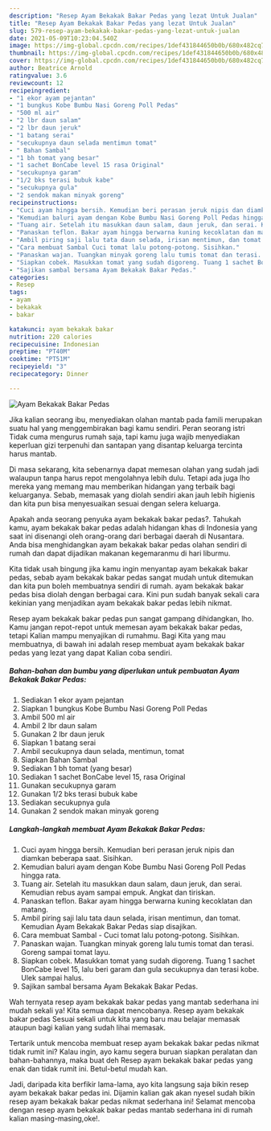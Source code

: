 ```yaml
---
description: "Resep Ayam Bekakak Bakar Pedas yang lezat Untuk Jualan"
title: "Resep Ayam Bekakak Bakar Pedas yang lezat Untuk Jualan"
slug: 579-resep-ayam-bekakak-bakar-pedas-yang-lezat-untuk-jualan
date: 2021-05-09T10:23:04.540Z
image: https://img-global.cpcdn.com/recipes/1def431844650b0b/680x482cq70/ayam-bekakak-bakar-pedas-foto-resep-utama.jpg
thumbnail: https://img-global.cpcdn.com/recipes/1def431844650b0b/680x482cq70/ayam-bekakak-bakar-pedas-foto-resep-utama.jpg
cover: https://img-global.cpcdn.com/recipes/1def431844650b0b/680x482cq70/ayam-bekakak-bakar-pedas-foto-resep-utama.jpg
author: Beatrice Arnold
ratingvalue: 3.6
reviewcount: 12
recipeingredient:
- "1 ekor ayam pejantan"
- "1 bungkus Kobe Bumbu Nasi Goreng Poll Pedas"
- "500 ml air"
- "2 lbr daun salam"
- "2 lbr daun jeruk"
- "1 batang serai"
- "secukupnya daun selada mentimun tomat"
- " Bahan Sambal"
- "1 bh tomat yang besar"
- "1 sachet BonCabe level 15 rasa Original"
- "secukupnya garam"
- "1/2 bks terasi bubuk kabe"
- "secukupnya gula"
- "2 sendok makan minyak goreng"
recipeinstructions:
- "Cuci ayam hingga bersih. Kemudian beri perasan jeruk nipis dan diamkan beberapa saat. Sisihkan."
- "Kemudian baluri ayam dengan Kobe Bumbu Nasi Goreng Poll Pedas hingga rata."
- "Tuang air. Setelah itu masukkan daun salam, daun jeruk, dan serai. Kemudian rebus ayam sampai empuk. Angkat dan tiriskan."
- "Panaskan teflon. Bakar ayam hingga berwarna kuning kecoklatan dan matang."
- "Ambil piring saji lalu tata daun selada, irisan mentimun, dan tomat. Kemudian Ayam Bekakak Bakar Pedas siap disajikan."
- "Cara membuat Sambal Cuci tomat lalu potong-potong. Sisihkan."
- "Panaskan wajan. Tuangkan minyak goreng lalu tumis tomat dan terasi. Goreng sampai tomat layu."
- "Siapkan cobek. Masukkan tomat yang sudah digoreng. Tuang 1 sachet BonCabe level 15, lalu beri garam dan gula secukupnya dan terasi kobe. Ulek sampai halus."
- "Sajikan sambal bersama Ayam Bekakak Bakar Pedas."
categories:
- Resep
tags:
- ayam
- bekakak
- bakar

katakunci: ayam bekakak bakar 
nutrition: 220 calories
recipecuisine: Indonesian
preptime: "PT40M"
cooktime: "PT51M"
recipeyield: "3"
recipecategory: Dinner

---
```



![Ayam Bekakak Bakar Pedas](https://img-global.cpcdn.com/recipes/1def431844650b0b/680x482cq70/ayam-bekakak-bakar-pedas-foto-resep-utama.jpg)

Jika kalian seorang ibu, menyediakan olahan mantab pada famili merupakan suatu hal yang menggembirakan bagi kamu sendiri. Peran seorang istri Tidak cuma mengurus rumah saja, tapi kamu juga wajib menyediakan keperluan gizi terpenuhi dan santapan yang disantap keluarga tercinta harus mantab.

Di masa  sekarang, kita sebenarnya dapat memesan olahan yang sudah jadi walaupun tanpa harus repot mengolahnya lebih dulu. Tetapi ada juga lho mereka yang memang mau memberikan hidangan yang terbaik bagi keluarganya. Sebab, memasak yang diolah sendiri akan jauh lebih higienis dan kita pun bisa menyesuaikan sesuai dengan selera keluarga. 



Apakah anda seorang penyuka ayam bekakak bakar pedas?. Tahukah kamu, ayam bekakak bakar pedas adalah hidangan khas di Indonesia yang saat ini disenangi oleh orang-orang dari berbagai daerah di Nusantara. Anda bisa menghidangkan ayam bekakak bakar pedas olahan sendiri di rumah dan dapat dijadikan makanan kegemaranmu di hari liburmu.

Kita tidak usah bingung jika kamu ingin menyantap ayam bekakak bakar pedas, sebab ayam bekakak bakar pedas sangat mudah untuk ditemukan dan kita pun boleh membuatnya sendiri di rumah. ayam bekakak bakar pedas bisa diolah dengan berbagai cara. Kini pun sudah banyak sekali cara kekinian yang menjadikan ayam bekakak bakar pedas lebih nikmat.

Resep ayam bekakak bakar pedas pun sangat gampang dihidangkan, lho. Kamu jangan repot-repot untuk memesan ayam bekakak bakar pedas, tetapi Kalian mampu menyajikan di rumahmu. Bagi Kita yang mau membuatnya, di bawah ini adalah resep membuat ayam bekakak bakar pedas yang lezat yang dapat Kalian coba sendiri.

<!--inarticleads1-->

##### Bahan-bahan dan bumbu yang diperlukan untuk pembuatan Ayam Bekakak Bakar Pedas:

1. Sediakan 1 ekor ayam pejantan
1. Siapkan 1 bungkus Kobe Bumbu Nasi Goreng Poll Pedas
1. Ambil 500 ml air
1. Ambil 2 lbr daun salam
1. Gunakan 2 lbr daun jeruk
1. Siapkan 1 batang serai
1. Ambil secukupnya daun selada, mentimun, tomat
1. Siapkan  Bahan Sambal
1. Sediakan 1 bh tomat (yang besar)
1. Sediakan 1 sachet BonCabe level 15, rasa Original
1. Gunakan secukupnya garam
1. Gunakan 1/2 bks terasi bubuk kabe
1. Sediakan secukupnya gula
1. Gunakan 2 sendok makan minyak goreng




<!--inarticleads2-->

##### Langkah-langkah membuat Ayam Bekakak Bakar Pedas:

1. Cuci ayam hingga bersih. Kemudian beri perasan jeruk nipis dan diamkan beberapa saat. Sisihkan.
1. Kemudian baluri ayam dengan Kobe Bumbu Nasi Goreng Poll Pedas hingga rata.
1. Tuang air. Setelah itu masukkan daun salam, daun jeruk, dan serai. Kemudian rebus ayam sampai empuk. Angkat dan tiriskan.
1. Panaskan teflon. Bakar ayam hingga berwarna kuning kecoklatan dan matang.
1. Ambil piring saji lalu tata daun selada, irisan mentimun, dan tomat. Kemudian Ayam Bekakak Bakar Pedas siap disajikan.
1. Cara membuat Sambal - Cuci tomat lalu potong-potong. Sisihkan.
1. Panaskan wajan. Tuangkan minyak goreng lalu tumis tomat dan terasi. Goreng sampai tomat layu.
1. Siapkan cobek. Masukkan tomat yang sudah digoreng. Tuang 1 sachet BonCabe level 15, lalu beri garam dan gula secukupnya dan terasi kobe. Ulek sampai halus.
1. Sajikan sambal bersama Ayam Bekakak Bakar Pedas.




Wah ternyata resep ayam bekakak bakar pedas yang mantab sederhana ini mudah sekali ya! Kita semua dapat mencobanya. Resep ayam bekakak bakar pedas Sesuai sekali untuk kita yang baru mau belajar memasak ataupun bagi kalian yang sudah lihai memasak.

Tertarik untuk mencoba membuat resep ayam bekakak bakar pedas nikmat tidak rumit ini? Kalau ingin, ayo kamu segera buruan siapkan peralatan dan bahan-bahannya, maka buat deh Resep ayam bekakak bakar pedas yang enak dan tidak rumit ini. Betul-betul mudah kan. 

Jadi, daripada kita berfikir lama-lama, ayo kita langsung saja bikin resep ayam bekakak bakar pedas ini. Dijamin kalian gak akan nyesel sudah bikin resep ayam bekakak bakar pedas nikmat sederhana ini! Selamat mencoba dengan resep ayam bekakak bakar pedas mantab sederhana ini di rumah kalian masing-masing,oke!.

